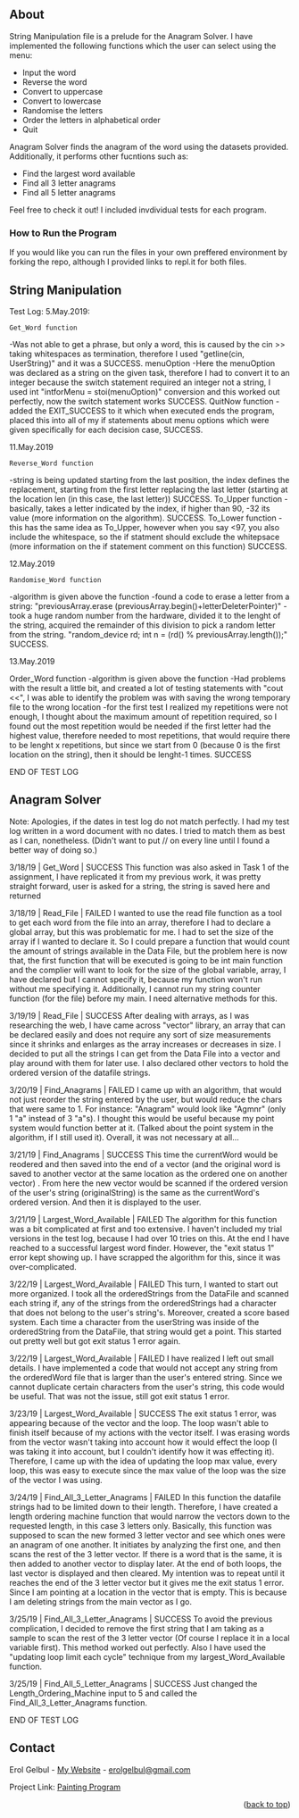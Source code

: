 <div id="top"></div>


<!-- ABOUT THE PROJECT -->
## About
String Manipulation file is a prelude for the Anagram Solver. I have implemented the following functions which the user can select using the menu:
* Input the word
* Reverse the word
* Convert to uppercase
* Convert to lowercase
* Randomise the letters
* Order the letters in alphabetical order
* Quit

Anagram Solver finds the anagram of the word using the datasets provided. Additionally, it performs other fucntions such as:
* Find the largest word available
* Find all 3 letter anagrams
* Find all 5 letter anagrams

Feel free to check it out! I included invdividual tests for each program.

### How to Run the Program

If you would like you can run the files in your own preffered environment by forking the repo, although I provided links to repl.it for both files.

## String Manipulation
Test Log:
5.May.2019:

    Get_Word function
-Was not able to get a phrase, but only a word, this is caused by the cin >> taking whitespaces as termination, therefore I used "getline(cin, UserString)" and it was a SUCCESS.
    menuOption
-Here the menuOption was declared as a string on the given task, therefore I had to convert it to an integer because the switch statement required an integer not a string, I used int "intforMenu = stoi(menuOption)" conversion and this worked out perfectly, now the switch statement works SUCCESS.
    QuitNow function
-added the EXIT_SUCCESS to it which when executed ends the program, placed this into all of my if statements about menu options which were given specifically for each decision case, SUCCESS.

11.May.2019

    Reverse_Word function
-string is being updated starting from the last position, the index defines the replacement, starting from the first letter replacing the last letter (starting at the location len (in this case, the last letter)) SUCCESS.
    To_Upper function
-basically, takes a letter indicated by the index, if higher than 90, -32 its value (more information on the algorithm). SUCCESS.
    To_Lower function
-this has the same idea as To_Upper, however when you say <97, you also include the whitespace, so the if statment should exclude the whitepsace (more information on the if statement comment on this function) SUCCESS.

12.May.2019

    Randomise_Word function
-algorithm is given above the function
-found a code to erase a letter from a string: "previousArray.erase (previousArray.begin()+letterDeleterPointer)"
-took a huge random number from the hardware, divided it to the lenght of the string, acquired the remainder of this division to pick a random letter from the string. "random_device rd; int n = (rd() % previousArray.length());"
SUCCESS.

13.May.2019

  Order_Word function
-algorithm is given above the function
-Had problems with the result a little bit, and created a lot of testing statements with "cout <<", I was able to identify the problem was with saving the wrong temporary file to the wrong location
-for the first test I realized my repetitions were not enough, I thought about the maximum amount of repetition required, so I found out the most repetition would be needed if the first letter had the highest value, therefore needed to most repetitions, that would require there to be lenght x repetitions, but since we start from 0 (because 0 is the first location on the string), then it should be lenght-1 times. SUCCESS

END OF TEST LOG

<!-- Anagram Solver -->
## Anagram Solver


Note: Apologies, if the dates in test log do not match perfectly. I had my test log written in a word document with no dates. I tried to match them as best as I can, nonetheless. (Didn't want to put // on every line until I found a better way of doing so.)

3/18/19 | Get_Word | SUCCESS 
This function was also asked in Task 1 of the assignment, I have replicated it from my previous work, it was pretty straight forward, user is asked for a string, the string is saved here and returned

3/18/19 | Read_File | FAILED
I wanted to use the read file function as a tool to get each word from the file into an array, therefore I had to declare a global array, but this was problematic for me. I had to set the size of the array if I wanted to declare it. So I could prepare a function that would count the amount of strings available in the Data File, but the problem here is now that, the first function that will be executed is going to be int main function and the complier will want to look for the size of the global variable, array, I have declared but I cannot specify it, because my function won't run without me specifying it. Additionally, I cannot run my string counter function (for the file) before my main. I need alternative methods for this.

3/19/19 | Read_File | SUCCESS
After dealing with arrays, as I was researching the web, I have came across "vector" library, an array that can be declared easily and does not require any sort of size measurements since it shrinks and enlarges as the array increases or decreases in size. I decided to put all the strings I can get from the Data File into a vector and play around with them for later use. I also declared other vectors to hold the ordered version of the datafile strings.

3/20/19 | Find_Anagrams | FAILED
I came up with an algorithm, that would not just reorder the string entered by the user, but would reduce the chars that were same to 1. For instance: "Anagram" would look like "Agmnr" (only 1 "a" instead of 3 "a"s). I thought this would be useful because my point system would function better at it. (Talked about the point system in the algorithm, if I still used it). Overall, it was not necessary at all...

3/21/19 | Find_Anagrams | SUCCESS
This time the currentWord would be reodered and then saved into the end of a vector (and the original word is saved to another vector at the same location as the ordered one on another vector) . From here the new vector would be scanned if the ordered version of the user's string (originalString) is the same as the currentWord's ordered version. And then it is displayed to the user.

3/21/19 | Largest_Word_Available | FAILED
The algorithm for this function was a bit complicated at first and too extensive. I haven't included my trial versions in the test log, because I had over 10 tries on this. At the end I have reached to a successful largest word finder. However, the "exit status 1" error kept showing up. I have scrapped the algorithm for this, since it was over-complicated.

3/22/19 | Largest_Word_Available | FAILED
This turn, I wanted to start out more organized. I took all the orderedStrings from the DataFile and scanned each string if, any of the strings from the orderedStrings had a character that does not belong to the user's string's. Moreover, created a score based system. Each time a character from the userString was inside of the orderedString from the DataFile, that string would get a point. This started out pretty well but got exit status 1 error again.

3/22/19 | Largest_Word_Available | FAILED
I have realized I left out small details. I have implemented a code that would not accept any string from the orderedWord file that is larger than the user's entered string. Since we cannot duplicate certain characters from the user's string, this code would be useful. That was not the issue, still got exit status 1 error.

3/23/19 | Largest_Word_Available | SUCCESS
The exit status 1 error, was appearing because of the vector and the loop. The loop wasn't able to finish itself because of my actions with the vector itself. I was erasing words from the vector wasn't taking into account how it would effect the loop (I was taking it into account, but I couldn't identify how it was effecting it). Therefore, I came up with the idea of updating the loop max value, every loop, this was easy to execute since the max value of the loop was the size of the vector I was using.

3/24/19 | Find_All_3_Letter_Anagrams | FAILED
In this function the datafile strings had to be limited down to their length. Therefore, I have created a length ordering machine function that would narrow the vectors down to the requested length, in this case 3 letters only. Basically, this function was supposed to scan the new formed 3 letter vector and see which ones were an anagram of one another. It initiates by analyzing the first one, and then scans the rest of the 3 letter vector. If there is a word that is the same, it is then added to another vector to display later. At the end of both loops, the last vector is displayed and then cleared. My intention was to repeat until it reaches the end of the 3 letter vector but it gives me the exit status 1 error. Since I am pointing at a location in the vector that is empty. This is because I am deleting strings from the main vector as I go.

3/25/19 | Find_All_3_Letter_Anagrams | SUCCESS
To avoid the previous complication, I decided to remove the first string that I am taking as a sample to scan the rest of the 3 letter vector (Of course I replace it in a local variable first). This method worked out perfectly. Also I have used the "updating loop limit each cycle" technique from my largest_Word_Available function.

3/25/19 | Find_All_5_Letter_Anagrams | SUCCESS
Just changed the Length_Ordering_Machine input to 5 and called the Find_All_3_Letter_Anagrams function.

END OF TEST LOG

<!-- CONTACT -->
## Contact

Erol Gelbul - [My Website](http://www.erolgelbul.com) - erolgelbul@gmail.com

Project Link: [Painting Program](https://github.com/ErolGelbul/anagram_solver)

<p align="right">(<a href="#top">back to top</a>)</p>

